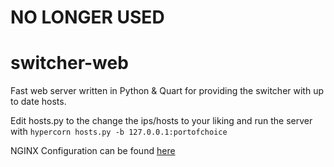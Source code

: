# NO LONGER USED

# switcher-web

Fast web server written in Python & Quart for providing the switcher with up to date hosts.

Edit hosts.py to the change the ips/hosts to your liking and run the server with `hypercorn hosts.py -b 127.0.0.1:portofchoice`

NGINX Configuration can be found [here](https://github.com/itekiosu/gulag/blob/master/ext/nginx.conf)
